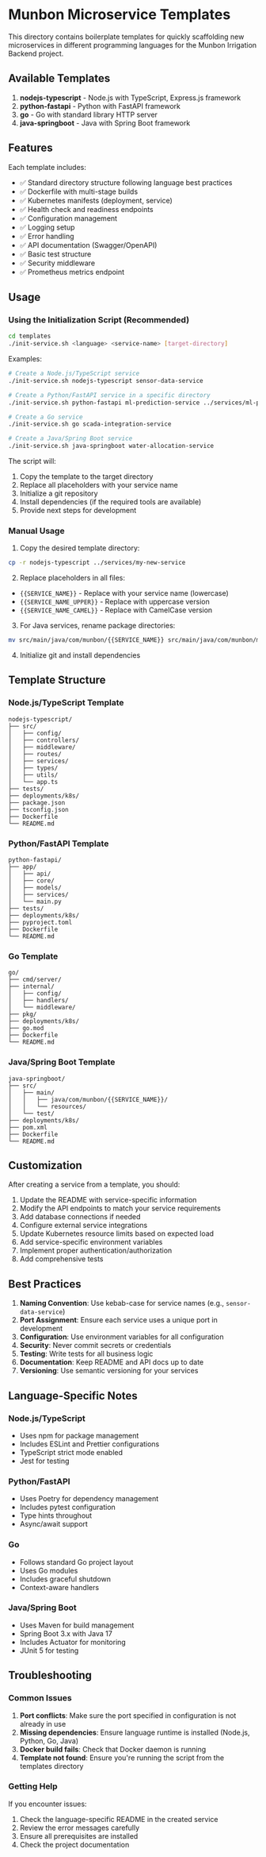 # Munbon Microservice Templates

This directory contains boilerplate templates for quickly scaffolding new microservices in different programming languages for the Munbon Irrigation Backend project.

## Available Templates

1. **nodejs-typescript** - Node.js with TypeScript, Express.js framework
2. **python-fastapi** - Python with FastAPI framework
3. **go** - Go with standard library HTTP server
4. **java-springboot** - Java with Spring Boot framework

## Features

Each template includes:

- ✅ Standard directory structure following language best practices
- ✅ Dockerfile with multi-stage builds
- ✅ Kubernetes manifests (deployment, service)
- ✅ Health check and readiness endpoints
- ✅ Configuration management
- ✅ Logging setup
- ✅ Error handling
- ✅ API documentation (Swagger/OpenAPI)
- ✅ Basic test structure
- ✅ Security middleware
- ✅ Prometheus metrics endpoint

## Usage

### Using the Initialization Script (Recommended)

```bash
cd templates
./init-service.sh <language> <service-name> [target-directory]
```

Examples:
```bash
# Create a Node.js/TypeScript service
./init-service.sh nodejs-typescript sensor-data-service

# Create a Python/FastAPI service in a specific directory
./init-service.sh python-fastapi ml-prediction-service ../services/ml-prediction

# Create a Go service
./init-service.sh go scada-integration-service

# Create a Java/Spring Boot service
./init-service.sh java-springboot water-allocation-service
```

The script will:
1. Copy the template to the target directory
2. Replace all placeholders with your service name
3. Initialize a git repository
4. Install dependencies (if the required tools are available)
5. Provide next steps for development

### Manual Usage

1. Copy the desired template directory:
```bash
cp -r nodejs-typescript ../services/my-new-service
```

2. Replace placeholders in all files:
- `{{SERVICE_NAME}}` - Replace with your service name (lowercase)
- `{{SERVICE_NAME_UPPER}}` - Replace with uppercase version
- `{{SERVICE_NAME_CAMEL}}` - Replace with CamelCase version

3. For Java services, rename package directories:
```bash
mv src/main/java/com/munbon/{{SERVICE_NAME}} src/main/java/com/munbon/myservice
```

4. Initialize git and install dependencies

## Template Structure

### Node.js/TypeScript Template
```
nodejs-typescript/
├── src/
│   ├── config/
│   ├── controllers/
│   ├── middleware/
│   ├── routes/
│   ├── services/
│   ├── types/
│   ├── utils/
│   └── app.ts
├── tests/
├── deployments/k8s/
├── package.json
├── tsconfig.json
├── Dockerfile
└── README.md
```

### Python/FastAPI Template
```
python-fastapi/
├── app/
│   ├── api/
│   ├── core/
│   ├── models/
│   ├── services/
│   └── main.py
├── tests/
├── deployments/k8s/
├── pyproject.toml
├── Dockerfile
└── README.md
```

### Go Template
```
go/
├── cmd/server/
├── internal/
│   ├── config/
│   ├── handlers/
│   └── middleware/
├── pkg/
├── deployments/k8s/
├── go.mod
├── Dockerfile
└── README.md
```

### Java/Spring Boot Template
```
java-springboot/
├── src/
│   ├── main/
│   │   ├── java/com/munbon/{{SERVICE_NAME}}/
│   │   └── resources/
│   └── test/
├── deployments/k8s/
├── pom.xml
├── Dockerfile
└── README.md
```

## Customization

After creating a service from a template, you should:

1. Update the README with service-specific information
2. Modify the API endpoints to match your service requirements
3. Add database connections if needed
4. Configure external service integrations
5. Update Kubernetes resource limits based on expected load
6. Add service-specific environment variables
7. Implement proper authentication/authorization
8. Add comprehensive tests

## Best Practices

1. **Naming Convention**: Use kebab-case for service names (e.g., `sensor-data-service`)
2. **Port Assignment**: Ensure each service uses a unique port in development
3. **Configuration**: Use environment variables for all configuration
4. **Security**: Never commit secrets or credentials
5. **Testing**: Write tests for all business logic
6. **Documentation**: Keep README and API docs up to date
7. **Versioning**: Use semantic versioning for your services

## Language-Specific Notes

### Node.js/TypeScript
- Uses npm for package management
- Includes ESLint and Prettier configurations
- TypeScript strict mode enabled
- Jest for testing

### Python/FastAPI
- Uses Poetry for dependency management
- Includes pytest configuration
- Type hints throughout
- Async/await support

### Go
- Follows standard Go project layout
- Uses Go modules
- Includes graceful shutdown
- Context-aware handlers

### Java/Spring Boot
- Uses Maven for build management
- Spring Boot 3.x with Java 17
- Includes Actuator for monitoring
- JUnit 5 for testing

## Troubleshooting

### Common Issues

1. **Port conflicts**: Make sure the port specified in configuration is not already in use
2. **Missing dependencies**: Ensure language runtime is installed (Node.js, Python, Go, Java)
3. **Docker build fails**: Check that Docker daemon is running
4. **Template not found**: Ensure you're running the script from the templates directory

### Getting Help

If you encounter issues:
1. Check the language-specific README in the created service
2. Review the error messages carefully
3. Ensure all prerequisites are installed
4. Check the project documentation